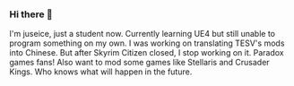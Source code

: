### Hi there 👋
I'm juseice, just a student now. Currently learning UE4 but still unable to program something on my own.
I was working on translating TESV's mods into Chinese. But after Skyrim Citizen closed, I stop working on it.
Paradox games fans! Also want to mod some games like Stellaris and Crusader Kings. 
Who knows what will happen in the future.

<!--
**juseice/juseice** is a ✨ _special_ ✨ repository because its `README.md` (this file) appears on your GitHub profile.

Here are some ideas to get you started:

- 🔭 I’m currently working on ...
- 🌱 I’m currently learning ...
- 👯 I’m looking to collaborate on ...
- 🤔 I’m looking for help with ...
- 💬 Ask me about ...
- 📫 How to reach me: ...
- 😄 Pronouns: ...
- ⚡ Fun fact: ...
-->
